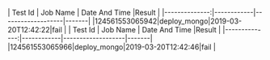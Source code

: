                                                                                                                                                                                                                                  |    Test Id    |  Job Name  |   Date And Time   |Result |
|--------------:|------------|-------------------|-------|
|124561553065942|deploy_mongo|2019-03-20T12:42:22|fail   |
|    Test Id    |  Job Name  |   Date And Time   |Result |
|--------------:|------------|-------------------|-------|
|124561553065966|deploy_mongo|2019-03-20T12:42:46|fail   |
